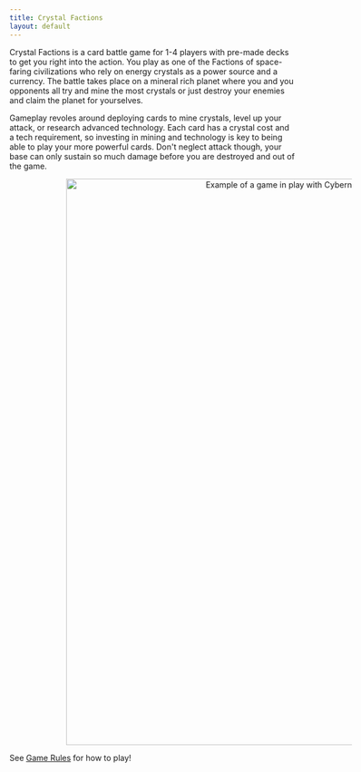 ```yaml
---
title: Crystal Factions
layout: default
---
```


Crystal Factions is a card battle game for 1-4 players with pre-made decks to get you right into the action. You play as one of the Factions of space-faring civilizations who rely on energy crystals as a power source and a currency. The battle takes place on a mineral rich planet where you and you opponents all try and mine the most crystals or just destroy your enemies and claim the planet for yourselves.

Gameplay revoles around deploying cards to mine crystals, level up your attack, or research advanced technology. Each card has a crystal cost and a tech requirement, so investing in mining and technology is key to being able to play your more powerful cards. Don't neglect attack though, your base can only sustain so much damage before you are destroyed and out of the game.

<img src="./assets/images/demo_tts.png" alt="Example of a game in play with Cybernet Collective vs Megalaxian Mining Corp" style="width:1000px;height:auto;text-align:center;padding-left:100px;padding-right:100px;">

See [Game Rules](./game_rules.md) for how to play!